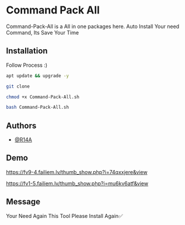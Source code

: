 
# Command Pack All

Command-Pack-All is a All in one packages here. Auto Install Your need Command, Its Save Your Time 

## Installation

Follow Process :)

```bash
apt update && upgrade -y

git clone 

chmod +x Command-Pack-All.sh

bash Command-Pack-All.sh
```
 
## Authors

- [@R14A](https://github.com/ITS-R14A)


## Demo

https://fv9-4.failiem.lv/thumb_show.php?i=74qxxjere&view

https://fv1-5.failiem.lv/thumb_show.php?i=mu6kv6atf&view


## Message

Your Need Again This Tool Please Install Again✅


